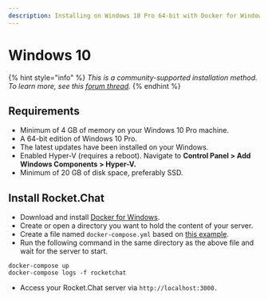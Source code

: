 ```yaml
---
description: Installing on Windows 10 Pro 64-bit with Docker for Windows
---
```


# Windows 10

{% hint style="info" %}
_This is a community-supported installation method. To learn more, see this_ [_forum thread_](https://forums.rocket.chat/t/windows-10-pro-installation-guide/408)_._
{% endhint %}

## Requirements

* Minimum of 4 GB of memory on your Windows 10 Pro machine.
* A 64-bit edition of Windows 10 Pro.
* The latest updates have been installed on your Windows.
* Enabled Hyper-V (requires a reboot). Navigate to **Control Panel > Add Windows Components > Hyper-V.**
* Minimum of 20 GB of disk space, preferably SSD.

## Install Rocket.Chat

* Download and install [Docker for Windows](https://docs.docker.com/desktop/install/windows-install/).
* Create or open a directory you want to hold the content of your server.
* Create a file named `docker-compose.yml` based on [this example](https://github.com/RocketChat/Docker.Official.Image/blob/master/compose.yml).
* Run the following command in the same directory as the above file and wait for the server to start.

```
docker-compose up
docker-compose logs -f rocketchat
```

* Access your Rocket.Chat server via `http://localhost:3000.`
